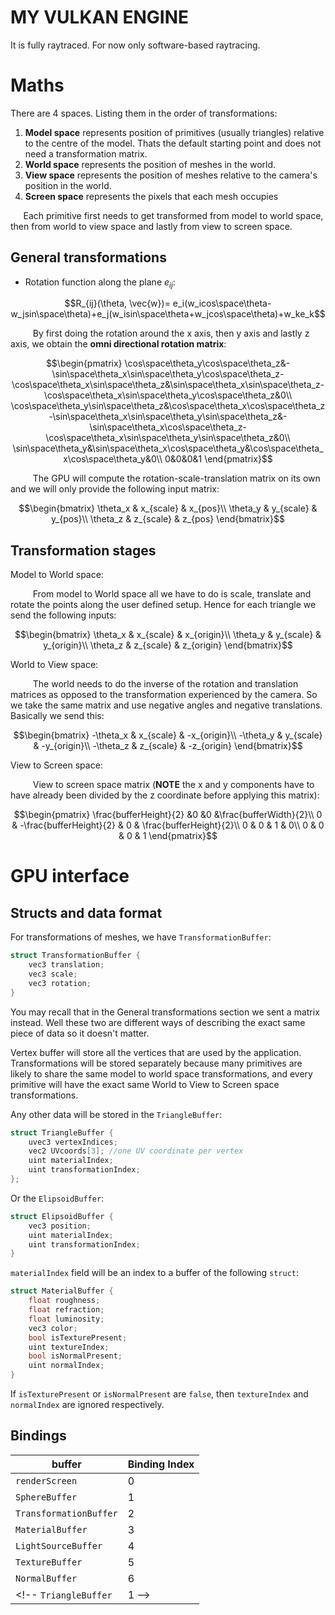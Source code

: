 # MY VULKAN ENGINE
It is fully raytraced. For now only software-based raytracing.

# Maths
There are 4 spaces. Listing them in the order of transformations:
1. **Model space** represents position of primitives (usually triangles) relative to the centre of the model. Thats the default starting point and does not need a transformation matrix.
2. **World space** represents the position of meshes in the world.
3. **View space** represents the position of meshes relative to the camera's position in the world.
4. **Screen space** represents the pixels that each mesh occupies

$\quad$ Each primitive first needs to get transformed from model to world space, then from world to view space and lastly from view to screen space.

## General transformations
 - Rotation function along the plane $e_{ij}$:

```math
R_{ij}(\theta, \vec{w})= e_i(w_icos\space\theta-w_jsin\space\theta)+e_j(w_isin\space\theta+w_jcos\space\theta)+w_ke_k
``` 
$\qquad$ By first doing the rotation around the x axis, then y axis and lastly z axis, we obtain the **omni directional rotation matrix**:

```math
\begin{pmatrix}
\cos\space\theta_y\cos\space\theta_z&-\sin\space\theta_x\sin\space\theta_y\cos\space\theta_z-\cos\space\theta_x\sin\space\theta_z&\sin\space\theta_x\sin\space\theta_z-\cos\space\theta_x\sin\space\theta_y\cos\space\theta_z&0\\
\cos\space\theta_y\sin\space\theta_z&\cos\space\theta_x\cos\space\theta_z-\sin\space\theta_x\sin\space\theta_y\sin\space\theta_z&-\sin\space\theta_x\cos\space\theta_z-\cos\space\theta_x\sin\space\theta_y\sin\space\theta_z&0\\
\sin\space\theta_y&\sin\space\theta_x\cos\space\theta_y&\cos\space\theta_x\cos\space\theta_y&0\\
0&0&0&1
\end{pmatrix}
```
$\qquad$ The GPU will compute the rotation-scale-translation matrix on its own and we will only provide the following input matrix:

```math
\begin{bmatrix}
\theta_x & x_{scale} & x_{pos}\\
\theta_y & y_{scale} & y_{pos}\\
\theta_z & z_{scale} & z_{pos}
\end{bmatrix}
```
## Transformation stages
Model to World space:

$\qquad$ From model to World space all we have to do is scale, translate and rotate the points along the user defined setup. Hence for each triangle we send the following inputs:

```math
\begin{bmatrix}
\theta_x & x_{scale} & x_{origin}\\
\theta_y & y_{scale} & y_{origin}\\
\theta_z & z_{scale} & z_{origin}
\end{bmatrix}
```

World to View space:

$\qquad$ The world needs to do the inverse of the rotation and translation matrices as opposed to the transformation experienced by the camera. So we take the same matrix and use negative angles and negative translations. Basically we send this:

```math
\begin{bmatrix}
-\theta_x & x_{scale} & -x_{origin}\\
-\theta_y & y_{scale} & -y_{origin}\\
-\theta_z & z_{scale} & -z_{origin}
\end{bmatrix}
```

View to Screen space:

$\qquad$ View to screen space matrix (**NOTE** the x and y components have to have already been divided by the z coordinate before applying this matrix):

```math
\begin{pmatrix}
\frac{bufferHeight}{2} &0 &0 &\frac{bufferWidth}{2}\\
0 & -\frac{bufferHeight}{2} & 0 & \frac{bufferHeight}{2}\\
0 & 0 & 1 & 0\\
0 & 0 & 0 & 1 
\end{pmatrix}
```

# GPU interface

## Structs and data format
For transformations of meshes, we have `TransformationBuffer`:
```c
struct TransformationBuffer {
    vec3 translation;
    vec3 scale;
    vec3 rotation;
}
```
You may recall that in the General transformations section we sent a matrix instead. Well these two are different ways of describing the exact same piece of data so it doesn't matter.

Vertex buffer will store all the vertices that are used by the application. 
Transformations will be stored separately because many primitives are likely to share the same model to world space transformations, and every primitive will have the exact same World to View to Screen space transformations.

Any other data will be stored in the `TriangleBuffer`:
```c
struct TriangleBuffer {
    uvec3 vertexIndices;
    vec2 UVcoords[3]; //one UV coordinate per vertex
    uint materialIndex;
    uint transformationIndex;
};
```

Or the `ElipsoidBuffer`:
```c
struct ElipsoidBuffer {
    vec3 position;
    uint materialIndex;
    uint transformationIndex;
}
```

`materialIndex` field will be an index to a buffer of the following `struct`:
```c
struct MaterialBuffer {
    float roughness;
    float refraction;
    float luminosity;
    vec3 color;
    bool isTexturePresent;
    uint textureIndex;
    bool isNormalPresent;
    uint normalIndex;
}
```
If `isTexturePresent` or `isNormalPresent` are `false`, then `textureIndex` and `normalIndex` are ignored respectively.

## Bindings
buffer | Binding Index
------- | ---------------
`renderScreen` | 0
`SphereBuffer` | 1
`TransformationBuffer` | 2
`MaterialBuffer` | 3
`LightSourceBuffer` | 4
`TextureBuffer` | 5
`NormalBuffer` | 6
<!-- `TriangleBuffer` | 1 -->
